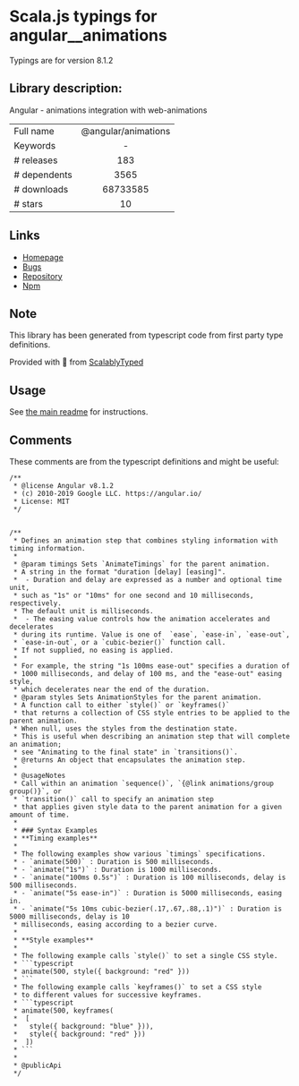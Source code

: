 
# Scala.js typings for angular__animations

Typings are for version 8.1.2

## Library description:
Angular - animations integration with web-animations

|                    |                 |
| ------------------ | :-------------: |
| Full name          | @angular/animations |
| Keywords           | - |
| # releases         | 183 |
| # dependents       | 3565 |
| # downloads        | 68733585 |
| # stars            | 10 |

## Links
- [Homepage](https://github.com/angular/angular#readme)
- [Bugs](https://github.com/angular/angular/issues)
- [Repository](https://github.com/angular/angular)
- [Npm](https://www.npmjs.com/package/%40angular%2Fanimations)
    


## Note
This library has been generated from typescript code from first party type definitions.

Provided with :purple_heart: from [ScalablyTyped](https://github.com/oyvindberg/ScalablyTyped)

## Usage
See [the main readme](../../readme.md) for instructions.

## Comments

These comments are from the typescript definitions and might be useful:
```
/**
 * @license Angular v8.1.2
 * (c) 2010-2019 Google LLC. https://angular.io/
 * License: MIT
 */


/**
 * Defines an animation step that combines styling information with timing information.
 *
 * @param timings Sets `AnimateTimings` for the parent animation.
 * A string in the format "duration [delay] [easing]".
 *  - Duration and delay are expressed as a number and optional time unit,
 * such as "1s" or "10ms" for one second and 10 milliseconds, respectively.
 * The default unit is milliseconds.
 *  - The easing value controls how the animation accelerates and decelerates
 * during its runtime. Value is one of  `ease`, `ease-in`, `ease-out`,
 * `ease-in-out`, or a `cubic-bezier()` function call.
 * If not supplied, no easing is applied.
 *
 * For example, the string "1s 100ms ease-out" specifies a duration of
 * 1000 milliseconds, and delay of 100 ms, and the "ease-out" easing style,
 * which decelerates near the end of the duration.
 * @param styles Sets AnimationStyles for the parent animation.
 * A function call to either `style()` or `keyframes()`
 * that returns a collection of CSS style entries to be applied to the parent animation.
 * When null, uses the styles from the destination state.
 * This is useful when describing an animation step that will complete an animation;
 * see "Animating to the final state" in `transitions()`.
 * @returns An object that encapsulates the animation step.
 *
 * @usageNotes
 * Call within an animation `sequence()`, `{@link animations/group group()}`, or
 * `transition()` call to specify an animation step
 * that applies given style data to the parent animation for a given amount of time.
 *
 * ### Syntax Examples
 * **Timing examples**
 *
 * The following examples show various `timings` specifications.
 * - `animate(500)` : Duration is 500 milliseconds.
 * - `animate("1s")` : Duration is 1000 milliseconds.
 * - `animate("100ms 0.5s")` : Duration is 100 milliseconds, delay is 500 milliseconds.
 * - `animate("5s ease-in")` : Duration is 5000 milliseconds, easing in.
 * - `animate("5s 10ms cubic-bezier(.17,.67,.88,.1)")` : Duration is 5000 milliseconds, delay is 10
 * milliseconds, easing according to a bezier curve.
 *
 * **Style examples**
 *
 * The following example calls `style()` to set a single CSS style.
 * ```typescript
 * animate(500, style({ background: "red" }))
 * ```
 * The following example calls `keyframes()` to set a CSS style
 * to different values for successive keyframes.
 * ```typescript
 * animate(500, keyframes(
 *  [
 *   style({ background: "blue" })),
 *   style({ background: "red" }))
 *  ])
 * ```
 *
 * @publicApi
 */

```

